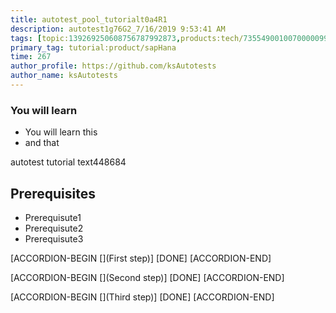 ```yaml
---
title: autotest_pool_tutorialt0a4R1
description: autotest1g76G2_7/16/2019 9:53:41 AM
tags: [topic:139269250608756787992873,products:tech/73554900100700000996,tutorial:experience/advanced]
primary_tag: tutorial:product/sapHana
time: 267
author_profile: https://github.com/ksAutotests
author_name: ksAutotests
---
```

### You will learn
- You will learn this
- and that

autotest tutorial text448684

## Prerequisites
- Prerequisute1
- Prerequisute2
- Prerequisute3

[ACCORDION-BEGIN [](First step)]
[DONE]
[ACCORDION-END]

[ACCORDION-BEGIN [](Second step)]
[DONE]
[ACCORDION-END]

[ACCORDION-BEGIN [](Third step)]
[DONE]
[ACCORDION-END]

